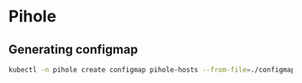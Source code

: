 # Pihole

## Generating configmap

```bash
kubectl -n pihole create configmap pihole-hosts --from-file=./configmap/
```
